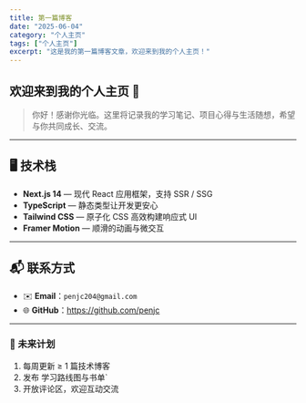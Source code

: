```yaml
---
title: 第一篇博客
date: "2025-06-04"
category: "个人主页"
tags: ["个人主页"]
excerpt: "这是我的第一篇博客文章，欢迎来到我的个人主页！"
---
```


## 欢迎来到我的个人主页 👋

> 你好！感谢你光临。这里将记录我的学习笔记、项目心得与生活随想，希望与你共同成长、交流。

---

## 🖥️ 技术栈

- **Next.js 14** — 现代 React 应用框架，支持 SSR / SSG
- **TypeScript** — 静态类型让开发更安心
- **Tailwind CSS** — 原子化 CSS 高效构建响应式 UI
- **Framer Motion** — 顺滑的动画与微交互

---

## 📬 联系方式

- ✉️ **Email**：`penjc204@gmail.com`
- 🌐 **GitHub**：<https://github.com/penjc>

---

### 🔭 未来计划

1. 每周更新 ≥ 1 篇技术博客  
2. 发布 学习路线图与书单`
3. 开放评论区，欢迎互动交流  

